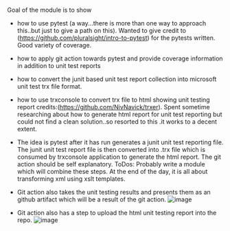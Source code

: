 Goal of the module is to show
- how to use pytest (a way...there is more than one way to approach this..but just to give a path on this). Wanted to give credit to (https://github.com/pluralsight/intro-to-pytest) for the pytests written. Good variety of coverage.
- how to apply git action towards pytest and provide coverage information in addition to unit test reports
- how to convert the junit based unit test report collection into microsoft unit test trx file format. 
- how to use trxconsole to convert trx file to html showing unit testing report credits:(https://github.com/NivNavick/trxer). Spent sometime researching about how to generate html report for unit test reporting but could not find a clean solution..so resorted to this .it works to a decent extent. 
- The idea is pytest after it has run generates a junit unit test reporting file. The junit unit test report file is then converted into .trx file which is consumed by trxconsole application to generate the html report. The git action should be self explanatory.
ToDos: Probably write a module which will combine these steps. At the end of the day, it is all about transforming xml using xslt templates.
- Git action also takes the unit testing results and presents them as an github artifact which will be a result of the git action. 
        ![image](https://user-images.githubusercontent.com/18388198/172057517-6a603823-471a-47f7-8cc4-2482e974cdd8.png)

- Git action also has a step to upload the html unit testing report into the repo.
      ![image](https://user-images.githubusercontent.com/18388198/172057599-fe3e1adc-aad2-4187-86c3-fa2e3eb11bb9.png)

        
